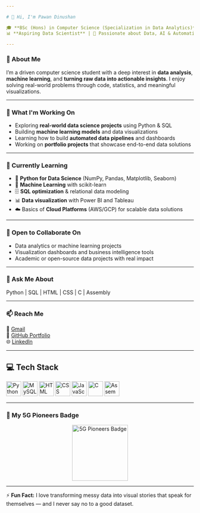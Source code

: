 ```yaml
---

# 👋 Hi, I'm Pawan Dinushan

🎓 **BSc (Hons) in Computer Science (Specialization in Data Analytics)** — Asia Pacific University, Malaysia  
📊 **Aspiring Data Scientist** | 🧠 Passionate about Data, AI & Automation

---
```


### 🚀 About Me

I’m a driven computer science student with a deep interest in **data analysis**, **machine learning**, and **turning raw data into actionable insights**. I enjoy solving real-world problems through code, statistics, and meaningful visualizations.

---

### 🔭 What I'm Working On

* Exploring **real-world data science projects** using Python & SQL  
* Building **machine learning models** and data visualizations  
* Learning how to build **automated data pipelines** and dashboards  
* Working on **portfolio projects** that showcase end-to-end data solutions

---

### 🌱 Currently Learning

* 📌 **Python for Data Science** (NumPy, Pandas, Matplotlib, Seaborn)  
* 🤖 **Machine Learning** with scikit-learn  
* 🗄️ **SQL optimization** & relational data modeling  
* 📊 **Data visualization** with Power BI and Tableau  
* ☁️ Basics of **Cloud Platforms** (AWS/GCP) for scalable data solutions

---

### 🤝 Open to Collaborate On

* Data analytics or machine learning projects  
* Visualization dashboards and business intelligence tools  
* Academic or open-source data projects with real impact

---

### 💬 Ask Me About

Python | SQL | HTML | CSS | C | Assembly

---

### 📫 Reach Me

📧 [Gmail](mailto:pawandinushan@gmail.com)  
🔗 [GitHub Portfolio](https://github.com/CrypticWHO)  
🌐 [LinkedIn](https://www.linkedin.com/in/rathnaweera-patabendige-pawan-dinushan-285184308/)

---

## 💻 Tech Stack

<p align="left">
  <img src="https://cdn.jsdelivr.net/gh/devicons/devicon/icons/python/python-original.svg" alt="Python" width="40" height="40"/>
  <img src="https://cdn.jsdelivr.net/gh/devicons/devicon/icons/mysql/mysql-original.svg" alt="MySQL" width="40" height="40"/>
  <img src="https://cdn.jsdelivr.net/gh/devicons/devicon/icons/html5/html5-original.svg" alt="HTML" width="40" height="40"/>
  <img src="https://cdn.jsdelivr.net/gh/devicons/devicon/icons/css3/css3-original.svg" alt="CSS" width="40" height="40"/>
  <img src="https://cdn.jsdelivr.net/gh/devicons/devicon/icons/javascript/javascript-original.svg" alt="JavaScript" width="40" height="40"/>
  <img src="https://cdn.jsdelivr.net/gh/devicons/devicon/icons/c/c-original.svg" alt="C" width="40" height="40"/>
  <img src="https://cdn.jsdelivr.net/gh/devicons/devicon/icons/assembly/assembly-original.svg" alt="Assembly" width="40" height="40"/>
</p>

---

### 🏅 My 5G Pioneers Badge

<p align="center">
  <a href="https://www.credly.com/badges/38f08d98-1374-4c3e-9af7-bd196390867c/public_url" target="_blank">
    <img src="https://images.credly.com/size/340x340/images/38f08d98-1374-4c3e-9af7-bd196390867c.png" alt="5G Pioneers Badge" width="150"/>
  </a>
</p>

---

⚡ **Fun Fact:** I love transforming messy data into visual stories that speak for themselves — and I never say no to a good dataset.
